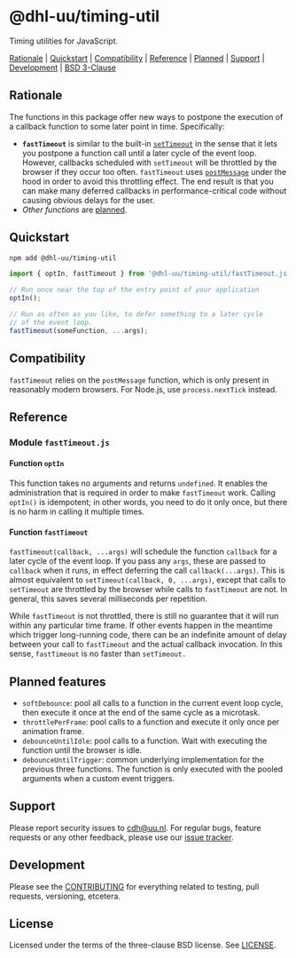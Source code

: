 # @dhl-uu/timing-util

Timing utilities for JavaScript.

[Rationale](#rationale) | [Quickstart](#quickstart) | [Compatibility](#compatibility) | [Reference](#reference) | [Planned](#planned-features) | [Support](#support) | [Development](CONTRIBUTING.md) | [BSD 3-Clause](LICENSE)

## Rationale

The functions in this package offer new ways to postpone the execution of a callback function to some later point in time. Specifically:

- **`fastTimeout`** is similar to the built-in [`setTimeout`][setTimeout] in the sense that it lets you postpone a function call until a later cycle of the event loop. However, callbacks scheduled with `setTimeout` will be throttled by the browser if they occur too often. `fastTimeout` uses [`postMessage`][postMessage] under the hood in order to avoid this throttling effect. The end result is that you can make many deferred callbacks in performance-critical code without causing obvious delays for the user.
- *Other functions* are [planned](#planned-features).

[setTimeout]: https://developer.mozilla.org/en-US/docs/Web/API/setTimeout
[postMessage]: https://developer.mozilla.org/en-US/docs/Web/API/Window/postMessage

## Quickstart

``` bash
npm add @dhl-uu/timing-util
```

``` javascript
import { optIn, fastTimeout } from '@dhl-uu/timing-util/fastTimeout.js';

// Run once near the top of the entry point of your application
optIn();

// Run as often as you like, to defer something to a later cycle
// of the event loop.
fastTimeout(someFunction, ...args);
```

## Compatibility

`fastTimeout` relies on the `postMessage` function, which is only present in reasonably modern browsers. For Node.js, use `process.nextTick` instead.

## Reference

### Module `fastTimeout.js`

#### Function `optIn`

This function takes no arguments and returns `undefined`. It enables the administration that is required in order to make `fastTimeout` work. Calling `optIn()` is idempotent; in other words, you need to do it only once, but there is no harm in calling it multiple times.

#### Function `fastTimeout`

`fastTimeout(callback, ...args)` will schedule the function `callback` for a later cycle of the event loop. If you pass any `args`, these are passed to `callback` when it runs, in effect deferring the call `callback(...args)`. This is almost equivalent to `setTimeout(callback, 0, ...args)`, except that calls to `setTimeout` are throttled by the browser while calls to `fastTimeout` are not. In general, this saves several milliseconds per repetition.

While `fastTimeout` is not throttled, there is still no guarantee that it will run within any particular time frame. If other events happen in the meantime which trigger long-running code, there can be an indefinite amount of delay between your call to `fastTimeout` and the actual callback invocation. In this sense, `fastTimeout` is no faster than `setTimeout.`

## Planned features

- `softDebounce`: pool all calls to a function in the current event loop cycle, then execute it once at the end of the same cycle as a microtask.
- `throttlePerFrame`: pool calls to a function and execute it only once per animation frame.
- `debounceUntilIdle`: pool calls to a function. Wait with executing the function until the browser is idle.
- `debounceUntilTrigger`: common underlying implementation for the previous three functions. The function is only executed with the pooled arguments when a custom event triggers.

## Support

Please report security issues to cdh@uu.nl. For regular bugs, feature requests or any other feedback, please use our [issue tracker][issues].

[issues]: https://github.com/CentreForDigitalHumanities/js-timing-util/issues

## Development

Please see the [CONTRIBUTING](CONTRIBUTING.md) for everything related to testing, pull requests, versioning, etcetera.

## License

Licensed under the terms of the three-clause BSD license. See [LICENSE](LICENSE).
